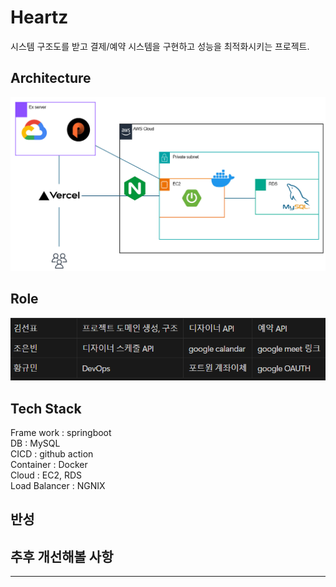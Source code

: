 # Heartz
시스템 구조도를 받고 결제/예약 시스템을 구현하고 성능을 최적화시키는 프로젝트.

## Architecture
![](./presentation/sys.png)

## Role
![](./presentation/role.png)

## Tech Stack
Frame work : springboot  
DB : MySQL  
CICD : github action  
Container : Docker  
Cloud : EC2, RDS  
Load Balancer : NGNIX  


## 반성

## 추후 개선해볼 사항



<hr>

